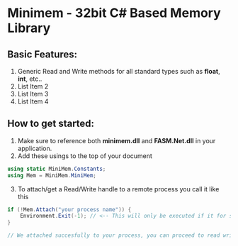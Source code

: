 # Minimem - 32bit C# Based Memory Library
## Basic Features:
1. Generic Read and Write methods for all standard types such as **float**, **int**, etc..
2. List Item 2
3. List Item 3
4. List Item 4

## How to get started:
1. Make sure to reference both **minimem.dll** and **FASM.Net.dll** in your application.
2. Add these usings to the top of your document

```cs
using static MiniMem.Constants;
using Mem = MiniMem.MiniMem;
```

3. To attach/get a Read/Write handle to a remote process you call it like this

```cs
if (!Mem.Attach("your process name")) {
    Environment.Exit(-1); // <-- This will only be executed if it for some reason fails to attach to your process
}

// We attached succesfully to your process, you can proceed to read write here
```

